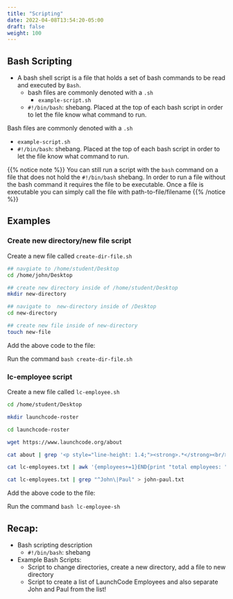 ```yaml
---
title: "Scripting"
date: 2022-04-08T13:54:20-05:00
draft: false
weight: 100
---
```


## Bash Scripting

- A bash shell script is a file that holds a set of bash commands to be read and executed by `Bash`.
  - bash files are commonly denoted with a `.sh`
    - `example-script.sh`
  - `#!/bin/bash`: shebang. Placed at the top of each bash script in order to let the file know what command to run.

Bash files are commonly denoted with a `.sh`
- `example-script.sh`
- `#!/bin/bash`: shebang. Placed at the top of each bash script in order to let the file know what command to run.

{{% notice note %}}
You can still run a script with the `bash` command on a file that does not hold the `#!/bin/bash` shebang. In order to run a file without the bash command it requires the file to be executable. Once a file is executable you can simply call the file with path-to-file/filename
{{% /notice %}}

## Examples

### Create new directory/new file script

Create a new file called `create-dir-file.sh`

```bash
## navgiate to /home/student/Desktop
cd /home/john/Desktop

## create new directory inside of /home/student/Desktop
mkdir new-directory

## navigate to  new-directory inside of /Desktop
cd new-directory

## create new file inside of new-directory
touch new-file
```

Add the above code to the file:

Run the command `bash create-dir-file.sh`

### lc-employee script

Create a new file called `lc-employee.sh`

```bash
cd /home/student/Desktop

mkdir launchcode-roster

cd launchcode-roster

wget https://www.launchcode.org/about

cat about | grep '<p style="line-height: 1.4;"><strong>.*</strong><br/>.*<br/>' | sed 's/^.*<strong>//g' | sed 's/<\/strong><br\/>/: /g' | sed 's/<br\/>.*$//g' > lc-employees.txt

cat lc-employees.txt | awk '{employees+=1}END{print "total employees: " employees}' >> lc-employees.txt

cat lc-employees.txt | grep "^John\|Paul" > john-paul.txt
```

Add the above code to the file:

Run the command `bash lc-employee-sh`


## Recap:
- Bash scripting description
  - `#!/bin/bash`: shebang
- Example Bash Scripts:
  - Script to change directories, create a new directory, add a file to new directory
  - Script to create a list of LaunchCode Employees and also separate John and Paul from the list!
